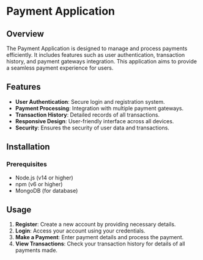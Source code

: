 
# Payment Application

## Overview

The Payment Application is designed to manage and process payments efficiently. It includes features such as user authentication, transaction history, and payment gateways integration. This application aims to provide a seamless payment experience for users.

## Features

- **User Authentication**: Secure login and registration system.
- **Payment Processing**: Integration with multiple payment gateways.
- **Transaction History**: Detailed records of all transactions.
- **Responsive Design**: User-friendly interface across all devices.
- **Security**: Ensures the security of user data and transactions.

## Installation

### Prerequisites

- Node.js (v14 or higher)
- npm (v6 or higher)
- MongoDB (for database)



## Usage

1. **Register**: Create a new account by providing necessary details.
2. **Login**: Access your account using your credentials.
3. **Make a Payment**: Enter payment details and process the payment.
4. **View Transactions**: Check your transaction history for details of all payments made.

